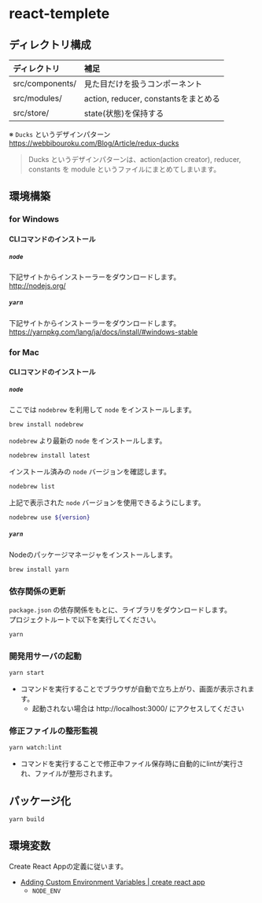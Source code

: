# react-templete

## ディレクトリ構成

| ディレクトリ  | 補足  |
|:---------------------------|:-----------------------------------------------|
|src/components/  |見た目だけを扱うコンポーネント |
|src/modules/  | action, reducer, constantsをまとめる  |
|src/store/  |state(状態)を保持する |

※ `Ducks` というデザインパターン  
https://webbibouroku.com/Blog/Article/redux-ducks

> Ducks というデザインパターンは、action(action creator), reducer, constants を module というファイルにまとめてしまいます。

## 環境構築

### for Windows

#### CLIコマンドのインストール

##### `node`

下記サイトからインストーラーをダウンロードします。  
http://nodejs.org/

##### `yarn`

下記サイトからインストーラーをダウンロードします。  
https://yarnpkg.com/lang/ja/docs/install/#windows-stable

### for Mac

#### CLIコマンドのインストール

##### `node`
ここでは `nodebrew` を利用して `node` をインストールします。

```bash
brew install nodebrew
```

`nodebrew` より最新の `node` をインストールします。

```bash
nodebrew install latest
```

インストール済みの `node` バージョンを確認します。

```bash
nodebrew list
```

上記で表示された `node` バージョンを使用できるようにします。

```bash
nodebrew use ${version}
```

##### `yarn`
Nodeのパッケージマネージャをインストールします。

```bash
brew install yarn
```

### 依存関係の更新
`package.json` の依存関係をもとに、ライブラリをダウンロードします。<br/>
プロジェクトルートで以下を実行してください。

```bash
yarn
```

### 開発用サーバの起動

```bash
yarn start
```

- コマンドを実行することでブラウザが自動で立ち上がり、画面が表示されます。
  - 起動されない場合は http://localhost:3000/ にアクセスしてください

### 修正ファイルの整形監視
```bash
yarn watch:lint
```

- コマンドを実行することで修正中ファイル保存時に自動的にlintが実行され、ファイルが整形されます。

## パッケージ化

```bash
yarn build
```

## 環境変数
Create React Appの定義に従います。

- [Adding Custom Environment Variables | create react app](https://facebook.github.io/create-react-app/docs/adding-custom-environment-variables)
  - `NODE_ENV`
```
